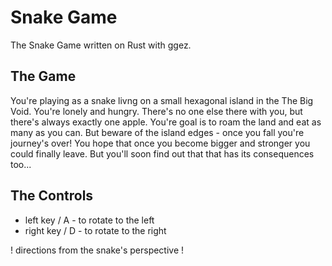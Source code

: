 # Snake Game
The Snake Game written on Rust with ggez.
## The Game 
You're playing as a snake livng on a small hexagonal island in the The Big Void. You're lonely and hungry. There's no one else there with you, but there's always exactly one apple. 
You're goal is to roam the land and eat as many as you can. But beware of the island edges - once you fall you're journey's over!
You hope that once you become bigger and stronger you could finally leave. But you'll soon find out that that has its consequences too... 
## The Controls
- left key / A - to rotate to the left
- right key / D - to rotate to the right

! directions from the snake's perspective !
